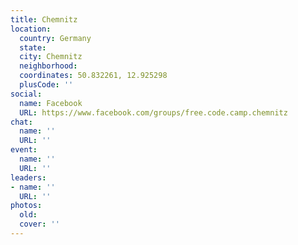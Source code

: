 ```yaml
---
title: Chemnitz
location:
  country: Germany
  state: 
  city: Chemnitz
  neighborhood: 
  coordinates: 50.832261, 12.925298
  plusCode: ''
social:
  name: Facebook
  URL: https://www.facebook.com/groups/free.code.camp.chemnitz
chat:
  name: ''
  URL: ''
event:
  name: ''
  URL: ''
leaders:
- name: ''
  URL: ''
photos:
  old: 
  cover: ''
---
```

